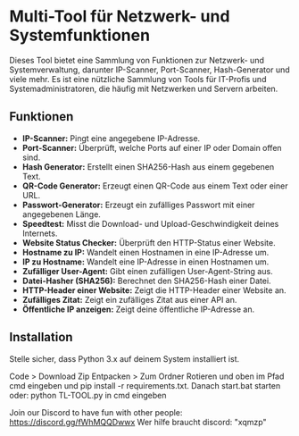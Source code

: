 # Multi-Tool für Netzwerk- und Systemfunktionen

Dieses Tool bietet eine Sammlung von Funktionen zur Netzwerk- und Systemverwaltung, darunter IP-Scanner, Port-Scanner, Hash-Generator und viele mehr. Es ist eine nützliche Sammlung von Tools für IT-Profis und Systemadministratoren, die häufig mit Netzwerken und Servern arbeiten.

## Funktionen

- **IP-Scanner:** Pingt eine angegebene IP-Adresse.
- **Port-Scanner:** Überprüft, welche Ports auf einer IP oder Domain offen sind.
- **Hash Generator:** Erstellt einen SHA256-Hash aus einem gegebenen Text.
- **QR-Code Generator:** Erzeugt einen QR-Code aus einem Text oder einer URL.
- **Passwort-Generator:** Erzeugt ein zufälliges Passwort mit einer angegebenen Länge.
- **Speedtest:** Misst die Download- und Upload-Geschwindigkeit deines Internets.
- **Website Status Checker:** Überprüft den HTTP-Status einer Website.
- **Hostname zu IP:** Wandelt einen Hostnamen in eine IP-Adresse um.
- **IP zu Hostname:** Wandelt eine IP-Adresse in einen Hostnamen um.
- **Zufälliger User-Agent:** Gibt einen zufälligen User-Agent-String aus.
- **Datei-Hasher (SHA256):** Berechnet den SHA256-Hash einer Datei.
- **HTTP-Header einer Website:** Zeigt die HTTP-Header einer Website an.
- **Zufälliges Zitat:** Zeigt ein zufälliges Zitat aus einer API an.
- **Öffentliche IP anzeigen:** Zeigt deine öffentliche IP-Adresse an.

## Installation

Stelle sicher, dass Python 3.x auf deinem System installiert ist.

Code > Download Zip
Entpacken > Zum Ordner Rotieren und oben im Pfad cmd eingeben und pip install -r requirements.txt. Danach start.bat starten oder:
python TL-TOOL.py in cmd eingeben

Join our Discord to have fun with other people: https://discord.gg/fWhMQQDwwx
Wer hilfe braucht discord: "xqmzp"